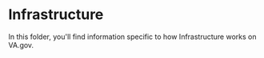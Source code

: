 # Infrastructure
In this folder, you'll find information specific to how Infrastructure works on VA.gov. 
